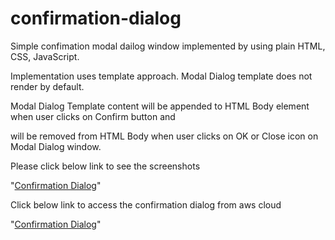 # confirmation-dialog
Simple confimation modal dailog window implemented by using plain HTML, CSS, JavaScript.

Implementation uses template approach. Modal Dialog template does not render by default. 

Modal Dialog Template content will be appended to HTML Body element when user clicks on Confirm button and

will be removed from HTML Body when user clicks on OK or Close icon on Modal Dialog window. 

Please click below link to see the screenshots

"[Confirmation Dialog](https://github.com/sreetui/confirmation-dialog/blob/main/Screenshots.pdf)"

Click below link to access the confirmation dialog from aws cloud

"[Confirmation Dialog](http://sreetui-confirmation-dialog.s3-website-us-east-1.amazonaws.com)"


